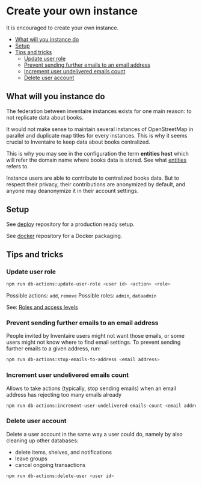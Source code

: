 # Create your own instance

It is encouraged to create your own instance.

<!-- START doctoc generated TOC please keep comment here to allow auto update -->
<!-- DON'T EDIT THIS SECTION, INSTEAD RE-RUN doctoc TO UPDATE -->

- [What will you instance do](#what-will-you-instance-do)
- [Setup](#setup)
- [Tips and tricks](#tips-and-tricks)
  - [Update user role](#update-user-role)
  - [Prevent sending further emails to an email address](#prevent-sending-further-emails-to-an-email-address)
  - [Increment user undelivered emails count](#increment-user-undelivered-emails-count)
  - [Delete user account](#delete-user-account)

<!-- END doctoc generated TOC please keep comment here to allow auto update -->

## What will you instance do

The federation between inventaire instances exists for one main reason: to not replicate data about books.

It would not make sense to maintain several instances of OpenStreetMap in parallel and duplicate map titles for every instances. This is why it seems crucial to Inventaire to keep data about books centralized.

This is why you may see in the configuration the term **entities host** which will refer the domain name where books data is stored. See what [entities](https://wiki.inventaire.io/wiki/Glossary#Entity) refers to.

Instance users are able to contribute to centralized books data. But to respect their privacy, their contributions are anonymized by default, and anyone may deanonymize it in their account settings.

## Setup

See [deploy](https://git.inventaire.io/inventaire-deploy) repository for a production ready setup.

See [docker](https://git.inventaire.io/docker-inventaire) repository for a Docker packaging.

## Tips and tricks

### Update user role

```sh
npm run db-actions:update-user-role <user id> <action> <role>
```

Possible actions: `add`, `remove`
Possible roles: `admin`, `dataadmin`

See: [Roles and access levels](https://wiki.inventaire.io/wiki/Roles_and_access_levels)

### Prevent sending further emails to an email address

People invited by Inventaire users might not want those emails, or some users might not know where to find email settings. To prevent sending further emails to a given address, run:

```sh
npm run db-actions:stop-emails-to-address <email address>
```

### Increment user undelivered emails count

Allows to take actions (typically, stop sending emails) when an email address has rejecting too many emails already
```sh
npm run db-actions:increment-user-undelivered-emails-count <email address>
```

### Delete user account

Delete a user account in the same way a user could do, namely by also cleaning up other databases:
* delete items, shelves, and notifications
* leave groups
* cancel ongoing transactions

```sh
npm run db-actions:delete-user <user id>
```
